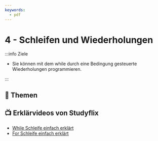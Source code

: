 ```yaml
---
keywords:
  - pdf
---
```

# 4 - Schleifen und Wiederholungen

:::info Ziele

- Sie können mit dem while durch eine Bedingung gesteuerte Wiederholungen
  programmieren.

:::

## :open_book: Themen

<DocCardList className="pdf-exclude"/>

## :tv: Erklärvideos von Studyflix

- [While Schleife einfach erklärt](https://studyflix.de/informatik/while-schleife-224)
- [For Schleife einfach erklärt](https://studyflix.de/informatik/for-schleife-226)
